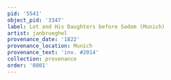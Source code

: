 ```yaml
---
pid: '5541'
object_pid: '3347'
label: Lot and His Daughters before Sodom (Munich)
artist: janbrueghel
provenance_date: '1822'
provenance_location: Munich
provenance_text: 'inv. #2014'
collection: provenance
order: '0801'
---
```

